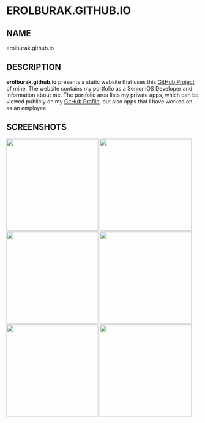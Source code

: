 # EROLBURAK.GITHUB.IO

## NAME
erolburak.github.io

## DESCRIPTION
**erolburak.github.io** presents a static website that uses this [GitHub Project](https://github.com/erolburak/erolburak.com) of mine. The website contains my portfolio as a Senior iOS Developer and information about me. The portfolio area lists my private apps, which can be viewed publicly on my [GitHub Profile](https://github.com/erolburak), but also apps that I have worked on as an employee.

## SCREENSHOTS
<img width="240" src="https://github.com/user-attachments/assets/29231b04-c96e-484f-83e2-b3e6bb977e11#gh-light-mode-only">
<img width="240" src="https://github.com/user-attachments/assets/8aac69d0-8226-4328-a452-d2473cc440cb#gh-dark-mode-only">
<img width="240" src="https://github.com/user-attachments/assets/82444e34-6679-4c90-aa5d-9c223e2fb9c4#gh-light-mode-only">
<img width="240" src="https://github.com/user-attachments/assets/ade37777-8bf3-4e29-a10d-c28b88599d7d#gh-dark-mode-only">
<img width="240" src="https://github.com/user-attachments/assets/aedd2818-e741-429b-86d0-4aa13172d682#gh-light-mode-only">
<img width="240" src="https://github.com/user-attachments/assets/d980e6b1-24c5-4ea4-93d7-271c398ec7b1#gh-dark-mode-only">
